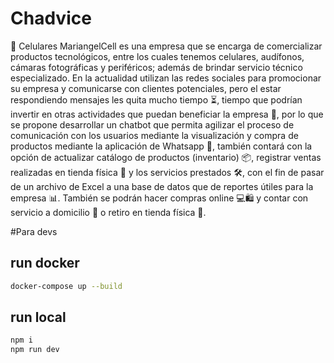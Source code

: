 # Chadvice

📱 Celulares MariangelCell es una empresa que se encarga de comercializar productos tecnológicos, entre los cuales tenemos celulares, audífonos, cámaras fotográficas y periféricos; además de brindar servicio técnico especializado. En la actualidad utilizan las redes sociales para promocionar su empresa y comunicarse con clientes potenciales, pero el estar respondiendo mensajes les quita mucho tiempo ⏳, tiempo que podrían invertir en otras actividades que puedan beneficiar la empresa 💼, por lo que se propone desarrollar un chatbot que permita agilizar el proceso de comunicación con los usuarios mediante la visualización y compra de productos mediante la aplicación de Whatsapp 📲, también contará con la opción de actualizar catálogo de productos (inventario) 📦, registrar ventas realizadas en tienda física 🛒 y los servicios prestados 🛠️, con el fin de pasar de un archivo de Excel a una base de datos que de reportes útiles para la empresa 📊. También se podrán hacer compras online 💻🛍️ y contar con servicio a domicilio 🚚 o retiro en tienda física 🏢.

#Para devs
##  run docker
```bash
docker-compose up --build
```

## run local
```bash
npm i
npm run dev
```
